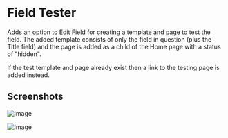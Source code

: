 # Field Tester

Adds an option to Edit Field for creating a template and page to test the field. The added template consists of only the field in question (plus the Title field) and the page is added as a child of the Home page with a status of "hidden".

If the test template and page already exist then a link to the testing page is added instead.

## Screenshots

![Image](https://github.com/user-attachments/assets/bc91aef9-c240-43e1-beda-6f95e25634ef)

![Image](https://github.com/user-attachments/assets/50e02e5a-0ff1-42a3-b5c6-59192cefdbf9)
